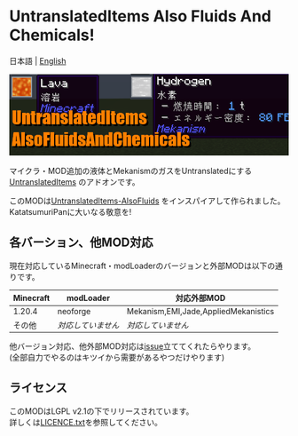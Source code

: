 # UntranslatedItems Also Fluids And Chemicals!

日本語 | [English](./README.en)

![uti_afac_banner](./assets/uti_afac_banner.png)

マイクラ・MOD追加の液体とMekanismのガスをUntranslatedにする[UntranslatedItems](https://www.curseforge.com/minecraft/mc-mods/untranslated-items)
のアドオンです。

このMODは[UntranslatedItems-AlsoFluids](https://github.com/KatatsumuriPan/UntranslatedItems-AlsoFluids/)
をインスパイアして作られました。KatatsumuriPanに大いなる敬意を!

## 各バーション、他MOD対応
現在対応しているMinecraft・modLoaderのバージョンと外部MODは以下の通りです。

| Minecraft | modLoader  | 対応外部MOD                              |
|-----------|------------|--------------------------------------|
| 1.20.4    | neoforge   | Mekanism,EMI,Jade,AppliedMekanistics |
| その他       | *対応していません* | *対応していません*                           |

他バージョン対応、他外部MOD対応は[issue](./issue)立ててくれたらやります。  
(全部自力でやるのはキツイから需要があるやつだけやります)

## ライセンス
このMODはLGPL v2.1の下でリリースされています。  
詳しくは[LICENCE.txt](./LICENSE.txt)を参照してください。
